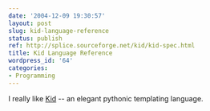 ```yaml
---
date: '2004-12-09 19:30:57'
layout: post
slug: kid-language-reference
status: publish
ref: http://splice.sourceforge.net/kid/kid-spec.html
title: Kid Language Reference
wordpress_id: '64'
categories:
- Programming
---
```


I really like [Kid](http://splice.sourceforge.net/kid/kid-spec.html) -- an elegant pythonic templating language.
